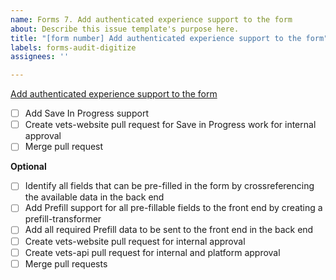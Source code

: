 ```yaml
---
name: Forms 7. Add authenticated experience support to the form
about: Describe this issue template's purpose here.
title: "[form number] Add authenticated experience support to the form"
labels: forms-audit-digitize
assignees: ''

---
```


[Add authenticated experience support to the form](https://vfs.atlassian.net/wiki/spaces/VFT/pages/2492334104/Form+digitization+development+guide#Step-7-(collaborative)%3A-Add-authenticated-experience-support-to-the-form)

- [ ] Add Save In Progress support
- [ ] Create vets-website pull request for Save in Progress work for internal approval
- [ ] Merge pull request

**Optional**
- [ ] Identify all fields that can be pre-filled in the form by crossreferencing the available data in the back end
- [ ] Add Prefill support for all pre-fillable fields to the front end by creating a prefill-transformer
- [ ] Add all required Prefill data to be sent to the front end in the back end
- [ ] Create vets-website pull request for internal approval
- [ ] Create vets-api pull request for internal and platform approval
- [ ] Merge pull requests
